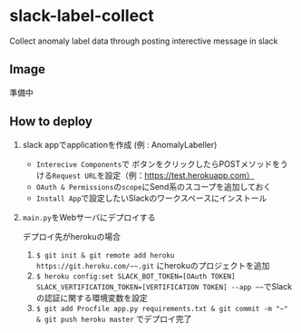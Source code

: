 # slack-label-collect
Collect anomaly label data through posting interective message in slack

## Image 

準備中

## How to deploy

1. slack appでapplicationを作成 (例 : AnomalyLabeller)
    - `Interecive Components`で ボタンをクリックしたらPOSTメソッドをうける`Request URL`を設定（例：https://test.herokuapp.com）
    - `OAuth & Permissions`の`scope`にSend系のスコープを追加しておく
    - `Install App`で設定したいSlackのワークスペースにインストール 

1. `main.py`をWebサーバにデプロイする

    デプロイ先がherokuの場合
    1. `$ git init & git remote add heroku https://git.heroku.com/~~.git` にherokuのプロジェクトを追加
    1. `$ heroku config:set SLACK_BOT_TOKEN=[OAuth TOKEN] SLACK_VERTIFICATION_TOKEN=[VERTIFICATION TOKEN] --app ~~`でSlackの認証に関する環境変数を設定
    1. `$ git add Procfile app.py requirements.txt & git commit -m "~" & git push heroku master` でデプロイ完了
